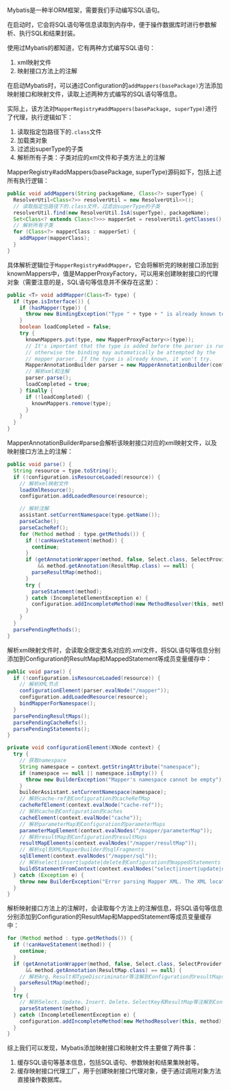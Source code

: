 Mybatis是一种半ORM框架，需要我们手动编写SQL语句。

在启动时，它会将SQL语句等信息读取到内存中，便于操作数据库时进行参数解析、执行SQL和结果封装。

使用过Mybatis的都知道，它有两种方式编写SQL语句：
1. xml映射文件
2. 映射接口方法上的注解

在启动Mybatis时，可以通过Configuration的`addMappers(basePackage)`方法添加映射接口和映射文件，读取上述两种方式编写的SQL语句等信息。

实际上，该方法对`MapperRegistry#addMappers(basePackage, superType)`进行了代理，执行逻辑如下：
1. 读取指定包路径下的`.class`文件
2. 加载类对象
3. 过滤出superType的子类
4. 解析所有子类：子类对应的xml文件和子类方法上的注解

MapperRegistry#addMappers(basePackage, superType)源码如下，包括上述所有执行逻辑：
```java
public void addMappers(String packageName, Class<?> superType) {
  ResolverUtil<Class<?>> resolverUtil = new ResolverUtil<>();
  // 读取指定包路径下的.class文件，过滤出superType的子类
  resolverUtil.find(new ResolverUtil.IsA(superType), packageName);
  Set<Class<? extends Class<?>>> mapperSet = resolverUtil.getClasses();
  // 解析所有子类
  for (Class<?> mapperClass : mapperSet) {
    addMapper(mapperClass);
  }
}
```

具体解析逻辑位于`MapperRegistry#addMapper`，它会将解析完的映射接口添加到knownMappers中，值是MapperProxyFactory，可以用来创建映射接口的代理对象（需要注意的是，SQL语句等信息并不保存在这里）：
```java
public <T> void addMapper(Class<T> type) {
  if (type.isInterface()) {
    if (hasMapper(type)) {
      throw new BindingException("Type " + type + " is already known to the MapperRegistry.");
    }
    boolean loadCompleted = false;
    try {
      knownMappers.put(type, new MapperProxyFactory<>(type));
      // It's important that the type is added before the parser is run
      // otherwise the binding may automatically be attempted by the
      // mapper parser. If the type is already known, it won't try.
      MapperAnnotationBuilder parser = new MapperAnnotationBuilder(config, type);
      // 解析xml和注解
      parser.parse();
      loadCompleted = true;
    } finally {
      if (!loadCompleted) {
        knownMappers.remove(type);
      }
    }
  }
}
```

MapperAnnotationBuilder#parse会解析该映射接口对应的xml映射文件，以及映射接口方法上的注解：
```java
public void parse() {
  String resource = type.toString();
  if (!configuration.isResourceLoaded(resource)) {
    // 解析xml映射文件
    loadXmlResource();
    configuration.addLoadedResource(resource);

    // 解析注解
    assistant.setCurrentNamespace(type.getName());
    parseCache();
    parseCacheRef();
    for (Method method : type.getMethods()) {
      if (!canHaveStatement(method)) {
        continue;
      }
      if (getAnnotationWrapper(method, false, Select.class, SelectProvider.class).isPresent()
          && method.getAnnotation(ResultMap.class) == null) {
        parseResultMap(method);
      }
      try {
        parseStatement(method);
      } catch (IncompleteElementException e) {
        configuration.addIncompleteMethod(new MethodResolver(this, method));
      }
    }
  }
  parsePendingMethods();
}
```

解析xml映射文件时，会读取全限定类名对应的.xml文件，将SQL语句等信息分别添加到Configuration的ResultMap和MappedStatement等成员变量缓存中：
```java
public void parse() {
  if (!configuration.isResourceLoaded(resource)) {
    // 解析XML节点
    configurationElement(parser.evalNode("/mapper"));
    configuration.addLoadedResource(resource);
    bindMapperForNamespace();
  }
  parsePendingResultMaps();
  parsePendingCacheRefs();
  parsePendingStatements();
}

private void configurationElement(XNode context) {
  try {
    // 获取namespace
    String namespace = context.getStringAttribute("namespace");
    if (namespace == null || namespace.isEmpty()) {
      throw new BuilderException("Mapper's namespace cannot be empty");
    }
    builderAssistant.setCurrentNamespace(namespace);
    // 解析cache-ref到Configuration的cacheRefMap
    cacheRefElement(context.evalNode("cache-ref"));
    // 解析cache到Configuration的caches
    cacheElement(context.evalNode("cache"));
    // 解析parameterMap到Configuration的parameterMaps
    parameterMapElement(context.evalNodes("/mapper/parameterMap"));
    // 解析resultMap到Configuration的resultMaps
    resultMapElements(context.evalNodes("/mapper/resultMap"));
    // 解析sql到XMLMapperBuilder的sqlFragments
    sqlElement(context.evalNodes("/mapper/sql"));
    // 解析select|insert|update|delete到Configuration的mappedStatements
    buildStatementFromContext(context.evalNodes("select|insert|update|delete"));
  } catch (Exception e) {
    throw new BuilderException("Error parsing Mapper XML. The XML location is '" + resource + "'. Cause: " + e, e);
  }
}
```

解析映射接口方法上的注解时，会读取每个方法上的注解信息，将SQL语句等信息分别添加到Configuration的ResultMap和MappedStatement等成员变量缓存中：
```java
for (Method method : type.getMethods()) {
  if (!canHaveStatement(method)) {
    continue;
  }
  if (getAnnotationWrapper(method, false, Select.class, SelectProvider.class).isPresent()
      && method.getAnnotation(ResultMap.class) == null) {
    // 解析Arg、Result和TypeDiscriminator等注解到Configuration的resultMaps
    parseResultMap(method);
  }
  try {
    // 解析Select、Update、Insert、Delete、SelectKey和ResultMap等注解到Configuration的mappedStatements
    parseStatement(method);
  } catch (IncompleteElementException e) {
    configuration.addIncompleteMethod(new MethodResolver(this, method));
  }
}
```

综上我们可以发现，Mybatis添加映射接口和映射文件主要做了两件事：
1. 缓存SQL语句等基本信息，包括SQL语句、参数映射和结果集映射等。
2. 缓存映射接口代理工厂，用于创建映射接口代理对象，便于通过调用对象方法直接操作数据库。